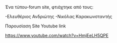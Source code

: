Ένα τύπου-forum site, φτιάχτηκε από τους:

-Ελευθέριος Ανδριώτης
-Νικόλας Καρακωνσταντής 

Παρουσίαση Site Youtube link

https://www.youtube.com/watch?v=HmjEeLH5QPE
